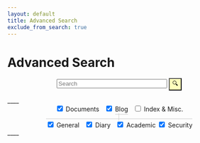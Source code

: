 ```yaml
---
layout: default
title: Advanced Search
exclude_from_search: true
---
```


# Advanced Search

<!-- Powered by <a href="/blog/2016/01/04/how-to-make-lunrjs-jekyll-work-together/">lunr.js</a>. -->

<form action="get" id="site_search">
<center>
  <input type="text" id="search_box" size="28" placeholder="Search">
  <input type="submit" style="background-color:#FFFFBB;" value="🔍">
</center>
</form>
____

<center>
<div style="display:inline; ">
<input type="checkbox" id="documents_check" name="c1" checked />
<label for="documents_check"><span></span>Documents</label> &nbsp;
<input type="checkbox" id="blog_check" name="c2" onclick='checkboxClick(this);' checked />
<label for="blog_check" style="padding-bottom:3px;border:medium none black;border-bottom: thin solid #CCCCCC;"><span></span>Blog</label> &nbsp;
<input type="checkbox" id="misc_check" name="c3"  />
<label for="misc_check"><span></span>Index & Misc.</label>
</div>
<br/>
<span style="color:#CCCCCC;">&nbsp;│&nbsp;</span>
<br/>
<div id="blog_categories" style="display:inline; padding-top:5px;border:medium none black;border-top: thin solid #CCCCCC;">
<input type="checkbox" id="general_blog_check" name="c4" checked />
<label for="general_blog_check"><span></span>General</label> &nbsp; 
<input type="checkbox" id="diary_blog_check" name="c5" checked />
<label for="diary_blog_check"><span></span>Diary</label> &nbsp; 
<input type="checkbox" id="academic_blog_check" name="c6" checked/>
<label for="academic_blog_check"><span></span>Academic</label>
<input type="checkbox" id="security_blog_check" name="c7" checked/>
<label for="security_blog_check"><span></span>Security</label>
</div>
</center>
____

<ul id="search_results"></ul>

<script src="/assets/js/lunr.min.js"></script>
<!--<script src="https://ajax.googleapis.com/ajax/libs/jquery/1.11.3/jquery.min.js"></script> -->
<script src="/assets/js/search.js"></script>

